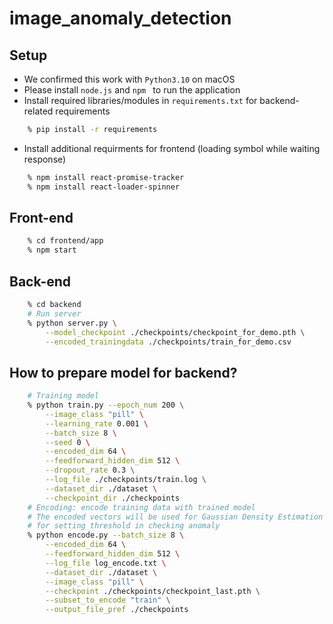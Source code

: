 # image_anomaly_detection

## Setup
- We confirmed this work with `Python3.10` on macOS
- Please install `node.js` and `npm ` to run the application
- Install required libraries/modules in `requirements.txt` for backend-related requirements
```bash
    % pip install -r requirements
```
- Install additional requirments for frontend (loading symbol while waiting response)
```bash
    % npm install react-promise-tracker
    % npm install react-loader-spinner
```

## Front-end
```bash
    % cd frontend/app
    % npm start
```

## Back-end
```bash
    % cd backend
    # Run server
    % python server.py \
        --model_checkpoint ./checkpoints/checkpoint_for_demo.pth \
        --encoded_trainingdata ./checkpoints/train_for_demo.csv
```

## How to prepare model for backend?
```bash
    # Training model
    % python train.py --epoch_num 200 \
        --image_class "pill" \
        --learning_rate 0.001 \
        --batch_size 8 \
        --seed 0 \
        --encoded_dim 64 \
        --feedforward_hidden_dim 512 \
        --dropout_rate 0.3 \
        --log_file ./checkpoints/train.log \
        --dataset_dir ./dataset \
        --checkpoint_dir ./checkpoints
    # Encoding: encode training data with trained model 
    # The encoded vectors will be used for Gaussian Density Estimation
    # for setting threshold in checking anomaly 
    % python encode.py --batch_size 8 \
        --encoded_dim 64 \
        --feedforward_hidden_dim 512 \
        --log_file log_encode.txt \
        --dataset_dir ./dataset \
        --image_class "pill" \
        --checkpoint ./checkpoints/checkpoint_last.pth \
        --subset_to_encode "train" \
        --output_file_pref ./checkpoints
    
```